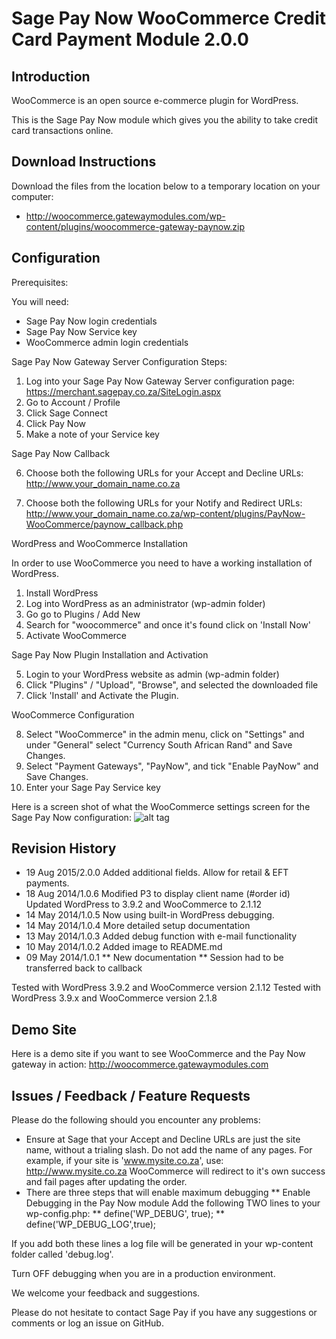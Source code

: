 Sage Pay Now WooCommerce Credit Card Payment Module 2.0.0
=========================================================

Introduction
------------
WooCommerce is an open source e-commerce plugin for WordPress.

This is the Sage Pay Now module which gives you the ability to take credit card transactions online.

Download Instructions
-------------------------

Download the files from the location below to a temporary location on your computer:
* http://woocommerce.gatewaymodules.com/wp-content/plugins/woocommerce-gateway-paynow.zip

Configuration
-------------

Prerequisites:

You will need:
* Sage Pay Now login credentials
* Sage Pay Now Service key
* WooCommerce admin login credentials

Sage Pay Now Gateway Server Configuration Steps:

1. Log into your Sage Pay Now Gateway Server configuration page:
	https://merchant.sagepay.co.za/SiteLogin.aspx
2. Go to Account / Profile
3. Click Sage Connect
4. Click Pay Now
5. Make a note of your Service key

Sage Pay Now Callback

6. Choose both the following URLs for your Accept and Decline URLs:
	http://www.your_domain_name.co.za

7. Choose both the following URLs for your Notify and Redirect URLs:
	http://www.your_domain_name.co.za/wp-content/plugins/PayNow-WooCommerce/paynow_callback.php

WordPress and WooCommerce Installation

In order to use WooCommerce you need to have a working installation of WordPress.

1. Install WordPress
2. Log into WordPress as an administrator (wp-admin folder)
3. Go go to Plugins / Add New
3. Search for "woocommerce" and once it's found click on 'Install Now'
4. Activate WooCommerce

Sage Pay Now Plugin Installation and Activation

5. Login to your WordPress website as admin (wp-admin folder)
6. Click "Plugins" / "Upload", "Browse", and selected the downloaded file
7. Click 'Install' and Activate the Plugin.

WooCommerce Configuration

8. Select "WooCommerce" in the admin menu, click on "Settings" and under "General" select "Currency South African Rand" and Save Changes.
9. Select "Payment Gateways", "PayNow", and tick "Enable PayNow" and Save Changes.
10. Enter your Sage Pay Service key

Here is a screen shot of what the WooCommerce settings screen for the Sage Pay Now configuration:
![alt tag](http://woocommerce.gatewaymodules.com/woocommerce_screenshot1.png)

Revision History
----------------

* 19 Aug 2015/2.0.0 Added additional fields. Allow for retail & EFT payments.
* 18 Aug 2014/1.0.6 Modified P3 to display client name (#order id)
                    Updated WordPress to 3.9.2 and WooCommerce to 2.1.12
* 14 May 2014/1.0.5 Now using built-in WordPress debugging.
* 14 May 2014/1.0.4 More detailed setup documentation
* 13 May 2014/1.0.3 Added debug function with e-mail functionality
* 10 May 2014/1.0.2 Added image to README.md
* 09 May 2014/1.0.1
** New documentation
** Session had to be transferred back to callback

Tested with WordPress 3.9.2 and WooCommerce version 2.1.12
Tested with WordPress 3.9.x and WooCommerce version 2.1.8

Demo Site
---------
Here is a demo site if you want to see WooCommerce and the Pay Now gateway in action:
http://woocommerce.gatewaymodules.com

Issues / Feedback / Feature Requests
------------------------------------

Please do the following should you encounter any problems:

* Ensure at Sage that your Accept and Decline URLs are just the site name, without a trialing slash. Do not add the name of any pages.
For example, if your site is 'www.mysite.co.za', use:
http://www.mysite.co.za
WooCommerce will redirect to it's own success and fail pages after updating the order.
* There are three steps that will enable maximum debugging
** Enable Debugging in the Pay Now module
Add the following TWO lines to your wp-config.php:
** define('WP_DEBUG', true);
** define('WP_DEBUG_LOG',true);

If you add both these lines a log file will be generated in your wp-content folder called 'debug.log'.

Turn OFF debugging when you are in a production environment.

We welcome your feedback and suggestions.

Please do not hesitate to contact Sage Pay if you have any suggestions or comments or log an issue on GitHub.
